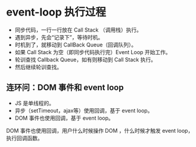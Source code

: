 # event-loop 执行过程

- 同步代码，一行一行放在 Call Stack （调用栈）执行。
- 遇到异步，先会“记录下”，等待时机。
- 时机到了，就移动到 CallBack Queue（回调队列）。
- 如果 Call Stack 为空（即同步代码执行完）Event Loop 开始工作。
- 轮训查找 Callback Queue，如有则移动到 Call Stack 执行。
- 然后继续轮训查找。

## 连环问：DOM 事件和 event loop

- JS 是单线程的。
- 异步（setTimeout，ajax等）使用回调，基于 event loop。
- DOM 事件也使用回调，基于 event loop。

DOM 事件也使用回调，用户什么时候操作 DOM ，什么时候才触发 event loop，执行回调函数。